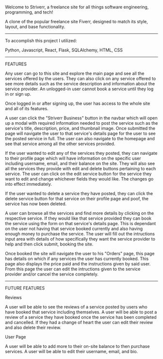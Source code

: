 Welcome to Striverr, a freelance site for all things software engineering, programming, and tech!

A clone of the popular freelance site Fiverr, designed to match its style, layout, and base functionality.


-----------------------------------------------

To accomplish this project I utilized:

Python, Javascript, React, Flask, SQLAlchemy, HTML, CSS

-----------------------------------------------

FEATURES

Any user can go to this site and explore the main page and see all the services offered by the users. They can also click on any service offered to see more details such as the service description and information about the service provider.
An unlogged-in user cannot book a service until they log in or sign up.

Once logged in or after signing up, the user has access to the whole site and all of its features.

A user can click the "Striverr Business" button in the navbar which will open up a modal with required information needed to post the service such as the service's title, description, price, and thumbnail image.
Once submitted the page will navigate the user to that service's details page for the user to see the posted service in full. The user can also navigate to the homepage and see that service among all the other services provided.

If the user wanted to edit any of the services they posted, they can navigate to their profile page which will have information on the specific user including username, email, and their balance on the site. They will also see all the services they provide with edit and delete buttons pertaining to each service. The user can click on the edit service button for the service they want to edit and change whichever fields they would like. The changes go into effect immediately.

If the user wanted to delete a service they have posted, they can click the delete service button for that service on their profile page and poof, the service has now been deleted.

A user can browse all the services and find more details by clicking on the respective service. If they would like that service provided they can book the service using the form on that service's details page. This is dependant on the user not having that service booked currently and also having enough money to purchase the service. The user will fill out the intructions input area with details of how specifically they want the service provider to help and then click submit, booking the site.

Once booked the site will navigate the user to his "Orders" page, this page has details on which if any services the user has currently booked. This page also displays the price paid and the instructions given by said user. From this page the user can edit the intructions given to the service provider and/or cancel the service completely.

----------------------------------------------------------------------------------------------

FUTURE FEATURES

Reviews

A user will be able to see the reviews of a service posted by users who have booked that service including themselves.
A user will be able to post a review of a service they have booked once the service has been completed and cancelled.
If they had a change of heart the user can edit their review and also delete their review.


User Page

A user will be able to add more to their on-site balance to then purchase services.
A user will be able to edit their username, email, and bio.
